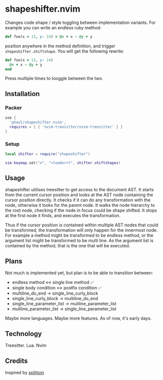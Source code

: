 # shapeshifter.nvim

Changes code shape / style toggling between implementation variants. For example you can write an endless ruby method:

   ```ruby
   def foo(x = 13, y: 14) = @x + x - @y + y
   ```

position anywhere in the method definition, and trigger `shapeshifter.shiftshape`. You will get the following rewrite:


   ```ruby
   def foo(x = 13, y: 14)
     @x + x - @y + y
   end
   ```

Press multiple times to tooggle between the two.

## Installation

### Packer

   ```lua
   use {
     'phaul/shapeshifter.nvim',
     requires = { { 'nvim-treesitter/nvim-treesitter' } }
   }
   ```

### Setup

   ```lua
   local shifter = require("shapeshifter")

   vim.keymap.set("n", "<leader>t", shifter.shiftshapes)
   ```

## Usage

shapeshifter utilises treesitter to get access to the document AST. It starts from the current cursor position and looks at the AST node containing the cursor position directly. It checks if it can do any transformation with the node, otherwise it looks for the parent node. It walks the node hierarchy to the root node, checking if the node in focus could be shape shifted. It stops at the first node it finds, and executes the transformation.

Thus if the cursor position is contained within multiple AST nodes that could be transformed, the transformation will only happen for the innermost node. For example a method might be transformed to be endless method, or the argument list might be transformed to be multi line. As the argument list is contained by the method, that is the one that will be executed. 

## Plans

Not much is implemented yet, but plan is to be able to transition between:

 - endless method <-> single line method &#x2705;
 - single body condition <-> postfix condition &#x2705;
 - multiline_do_end -> single_line_curly_block
 - single_line_curly_block -> multiline_do_end  
 - single_line_parameter_list -> muliline_parameter_list
 - muliline_parameter_list -> single_line_parameter_list

Maybe more languages. Maybe more features. As of now, it's early days.

## Technology

Treesitter. Lua. Nvim

## Credits

Inspired by [splitjoin](https://github.com/AndrewRadev/splitjoin.vim)
